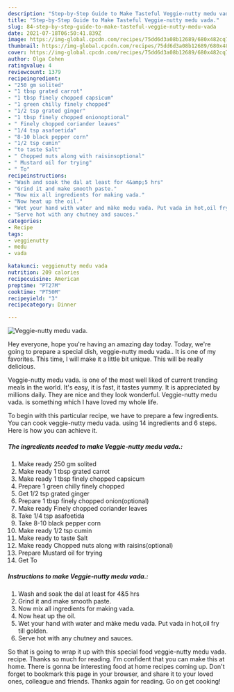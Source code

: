 ```yaml
---
description: "Step-by-Step Guide to Make Tasteful Veggie-nutty medu vada."
title: "Step-by-Step Guide to Make Tasteful Veggie-nutty medu vada."
slug: 84-step-by-step-guide-to-make-tasteful-veggie-nutty-medu-vada
date: 2021-07-18T06:50:41.839Z
image: https://img-global.cpcdn.com/recipes/75dd6d3a08b12689/680x482cq70/veggie-nutty-medu-vada-recipe-main-photo.jpg
thumbnail: https://img-global.cpcdn.com/recipes/75dd6d3a08b12689/680x482cq70/veggie-nutty-medu-vada-recipe-main-photo.jpg
cover: https://img-global.cpcdn.com/recipes/75dd6d3a08b12689/680x482cq70/veggie-nutty-medu-vada-recipe-main-photo.jpg
author: Olga Cohen
ratingvalue: 4
reviewcount: 1379
recipeingredient:
- "250 gm solited"
- "1 tbsp grated carrot"
- "1 tbsp finely chopped capsicum"
- "1 green chilly finely chopped"
- "1/2 tsp grated ginger"
- "1 tbsp finely chopped onionoptional"
- " Finely chopped coriander leaves"
- "1/4 tsp asafoetida"
- "8-10 black pepper corn"
- "1/2 tsp cumin"
- "to taste Salt"
- " Chopped nuts along with raisinsoptional"
- " Mustard oil for trying"
- " To"
recipeinstructions:
- "Wash and soak the dal at least for 4&amp;5 hrs"
- "Grind it and make smooth paste."
- "Now mix all ingredients for making vada."
- "Now heat up the oil."
- "Wet your hand with water and màke medu vada. Put vada in hot,oil fry till golden."
- "Serve hot with any chutney and sauces."
categories:
- Recipe
tags:
- veggienutty
- medu
- vada

katakunci: veggienutty medu vada 
nutrition: 209 calories
recipecuisine: American
preptime: "PT27M"
cooktime: "PT50M"
recipeyield: "3"
recipecategory: Dinner

---
```



![Veggie-nutty medu vada.](https://img-global.cpcdn.com/recipes/75dd6d3a08b12689/680x482cq70/veggie-nutty-medu-vada-recipe-main-photo.jpg)

Hey everyone, hope you're having an amazing day today. Today, we're going to prepare a special dish, veggie-nutty medu vada.. It is one of my favorites. This time, I will make it a little bit unique. This will be really delicious.

Veggie-nutty medu vada. is one of the most well liked of current trending meals in the world. It's easy, it is fast, it tastes yummy. It is appreciated by millions daily. They are nice and they look wonderful. Veggie-nutty medu vada. is something which I have loved my whole life.




To begin with this particular recipe, we have to prepare a few ingredients. You can cook veggie-nutty medu vada. using 14 ingredients and 6 steps. Here is how you can achieve it.

<!--inarticleads1-->

##### The ingredients needed to make Veggie-nutty medu vada.:

1. Make ready 250 gm solited
1. Make ready 1 tbsp grated carrot
1. Make ready 1 tbsp finely chopped capsicum
1. Prepare 1 green chilly finely chopped
1. Get 1/2 tsp grated ginger
1. Prepare 1 tbsp finely chopped onion(optional)
1. Make ready  Finely chopped coriander leaves
1. Take 1/4 tsp asafoetida
1. Take 8-10 black pepper corn
1. Make ready 1/2 tsp cumin
1. Make ready to taste Salt
1. Make ready  Chopped nuts along with raisins(optional)
1. Prepare  Mustard oil for trying
1. Get  To




<!--inarticleads2-->

##### Instructions to make Veggie-nutty medu vada.:

1. Wash and soak the dal at least for 4&amp;5 hrs
1. Grind it and make smooth paste.
1. Now mix all ingredients for making vada.
1. Now heat up the oil.
1. Wet your hand with water and màke medu vada. Put vada in hot,oil fry till golden.
1. Serve hot with any chutney and sauces.




So that is going to wrap it up with this special food veggie-nutty medu vada. recipe. Thanks so much for reading. I'm confident that you can make this at home. There is gonna be interesting food at home recipes coming up. Don't forget to bookmark this page in your browser, and share it to your loved ones, colleague and friends. Thanks again for reading. Go on get cooking!
